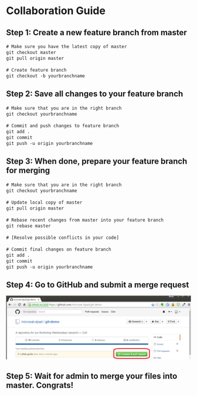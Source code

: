# Collaboration Guide

## Step 1: Create a new feature branch from master
```
# Make sure you have the latest copy of master
git checkout master
git pull origin master

# Create feature branch
git checkout -b yourbranchname
```

## Step 2: Save all changes to your feature branch
```
# Make sure that you are in the right branch
git checkout yourbranchname

# Commit and push changes to feature branch
git add .
git commit
git push -u origin yourbranchname
```

## Step 3: When done, prepare your feature branch for merging

```
# Make sure that you are in the right branch
git checkout yourbranchname

# Update local copy of master
git pull origin master

# Rebase recent changes from master into your feature branch
git rebase master

# [Resolve possible conflicts in your code]

# Commit final changes on feature branch
git add .
git commit
git push -u origin yourbranchname
```

## Step 4: Go to GitHub and submit a merge request
![Submit Pull Request](images/submit-pull-request.png)

## Step 5: Wait for admin to merge your files into master. Congrats!
